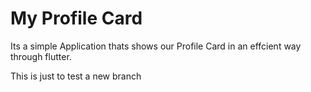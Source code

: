 

# My Profile Card

Its a simple Application thats shows our  Profile Card in an effcient way through flutter.

This is just to test a new branch
